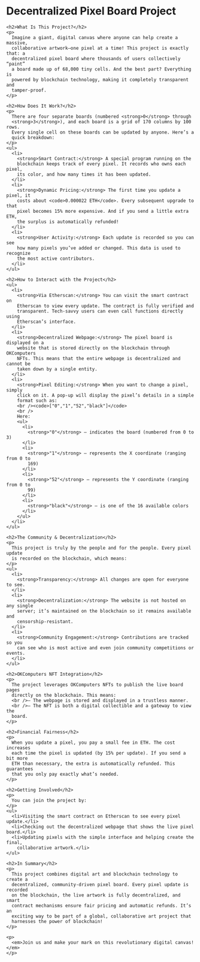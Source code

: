<!DOCTYPE html>
<html lang="en">
  <head>
    <meta charset="UTF-8" />
  </head>
  <body>
    <h1>Decentralized Pixel Board Project</h1>

    <h2>What Is This Project?</h2>
    <p>
      Imagine a giant, digital canvas where anyone can help create a massive,
      collaborative artwork—one pixel at a time! This project is exactly that: a
      decentralized pixel board where thousands of users collectively “paint”
      a board made up of 68,000 tiny cells. And the best part? Everything is
      powered by blockchain technology, making it completely transparent and
      tamper-proof.
    </p>

    <h2>How Does It Work?</h2>
    <p>
      There are four separate boards (numbered <strong>0</strong> through
      <strong>3</strong>), and each board is a grid of 170 columns by 100 rows.
      Every single cell on these boards can be updated by anyone. Here’s a
      quick breakdown:
    </p>
    <ul>
      <li>
        <strong>Smart Contract:</strong> A special program running on the
        blockchain keeps track of every pixel. It records who owns each pixel,
        its color, and how many times it has been updated.
      </li>
      <li>
        <strong>Dynamic Pricing:</strong> The first time you update a pixel, it
        costs about <code>0.000022 ETH</code>. Every subsequent upgrade to that
        pixel becomes 15% more expensive. And if you send a little extra ETH,
        the surplus is automatically refunded!
      </li>
      <li>
        <strong>User Activity:</strong> Each update is recorded so you can see
        how many pixels you’ve added or changed. This data is used to recognize
        the most active contributors.
      </li>
    </ul>

    <h2>How to Interact with the Project</h2>
    <ul>
      <li>
        <strong>Via Etherscan:</strong> You can visit the smart contract on
        Etherscan to view every update. The contract is fully verified and
        transparent. Tech-savvy users can even call functions directly using
        Etherscan’s interface.
      </li>
      <li>
        <strong>Decentralized Webpage:</strong> The pixel board is displayed on a
        website that is stored directly on the blockchain through OKComputers
        NFTs. This means that the entire webpage is decentralized and cannot be
        taken down by a single entity.
      </li>
      <li>
        <strong>Pixel Editing:</strong> When you want to change a pixel, simply
        click on it. A pop-up will display the pixel’s details in a simple
        format such as:
        <br /><code>["0","1","52","black"]</code>
        <br />
        Here:
        <ul>
          <li>
            <strong>"0"</strong> – indicates the board (numbered from 0 to 3)
          </li>
          <li>
            <strong>"1"</strong> – represents the X coordinate (ranging from 0 to
            169)
          </li>
          <li>
            <strong>"52"</strong> – represents the Y coordinate (ranging from 0 to
            99)
          </li>
          <li>
            <strong>"black"</strong> – is one of the 16 available colors
          </li>
        </ul>
      </li>
    </ul>

    <h2>The Community & Decentralization</h2>
    <p>
      This project is truly by the people and for the people. Every pixel update
      is recorded on the blockchain, which means:
    </p>
    <ul>
      <li>
        <strong>Transparency:</strong> All changes are open for everyone to see.
      </li>
      <li>
        <strong>Decentralization:</strong> The website is not hosted on any single
        server; it’s maintained on the blockchain so it remains available and
        censorship-resistant.
      </li>
      <li>
        <strong>Community Engagement:</strong> Contributions are tracked so you
        can see who is most active and even join community competitions or events.
      </li>
    </ul>

    <h2>OKComputers NFT Integration</h2>
    <p>
      The project leverages OKComputers NFTs to publish the live board pages
      directly on the blockchain. This means:
      <br />– The webpage is stored and displayed in a trustless manner.
      <br />– The NFT is both a digital collectible and a gateway to view the
      board.
    </p>

    <h2>Financial Fairness</h2>
    <p>
      When you update a pixel, you pay a small fee in ETH. The cost increases
      each time the pixel is updated (by 15% per update). If you send a bit more
      ETH than necessary, the extra is automatically refunded. This guarantees
      that you only pay exactly what’s needed.
    </p>

    <h2>Getting Involved</h2>
    <p>
      You can join the project by:
    </p>
    <ul>
      <li>Visiting the smart contract on Etherscan to see every pixel update.</li>
      <li>Checking out the decentralized webpage that shows the live pixel board.</li>
      <li>Updating pixels with the simple interface and helping create the final,
        collaborative artwork.</li>
    </ul>

    <h2>In Summary</h2>
    <p>
      This project combines digital art and blockchain technology to create a
      decentralized, community-driven pixel board. Every pixel update is recorded
      on the blockchain, the live artwork is fully decentralized, and smart
      contract mechanisms ensure fair pricing and automatic refunds. It’s an
      exciting way to be part of a global, collaborative art project that
      harnesses the power of blockchain!
    </p>

    <p>
      <em>Join us and make your mark on this revolutionary digital canvas!</em>
    </p>
  </body>
</html>
